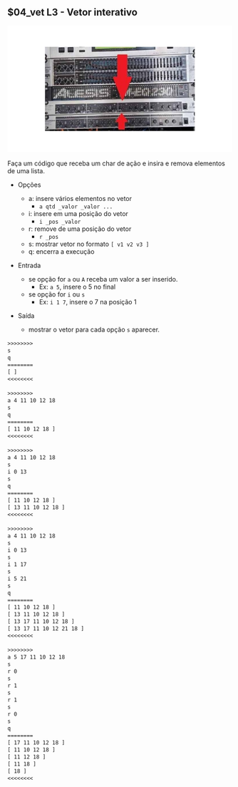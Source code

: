 ## $04_vet L3 - Vetor interativo

![](__capa.jpg)

Faça um código que receba um char de ação e insira e remova elementos de uma lista.

- Opções
    - a: insere vários elementos no vetor
        - `a qtd _valor _valor ...`
    - i: insere em uma posição do vetor
        - `i _pos _valor`
    - r: remove de uma posição do vetor
        - `r _pos`
    - s: mostrar vetor no formato `[ v1 v2 v3 ]`
    - q: encerra a execução

- Entrada
    - se opção for `a` ou `A` receba um valor a ser inserido.
        - Ex: `a 5`, insere o 5 no final
    - se opção for `i` ou `s` 
        - Ex: `i 1 7`, insere o 7 na posição 1
- Saída
    - mostrar o vetor para cada opção `s` aparecer.

```
>>>>>>>>
s
q
========
[ ]
<<<<<<<<

>>>>>>>>
a 4 11 10 12 18
s
q
========
[ 11 10 12 18 ]
<<<<<<<<

>>>>>>>>
a 4 11 10 12 18
s
i 0 13
s
q
========
[ 11 10 12 18 ]
[ 13 11 10 12 18 ]
<<<<<<<<

>>>>>>>>
a 4 11 10 12 18
s
i 0 13
s
i 1 17
s
i 5 21
s
q
========
[ 11 10 12 18 ]
[ 13 11 10 12 18 ]
[ 13 17 11 10 12 18 ]
[ 13 17 11 10 12 21 18 ]
<<<<<<<<

>>>>>>>>
a 5 17 11 10 12 18
s
r 0
s
r 1
s
r 1
s
r 0
s
q
========
[ 17 11 10 12 18 ]
[ 11 10 12 18 ]
[ 11 12 18 ]
[ 11 18 ]
[ 18 ]
<<<<<<<<

```